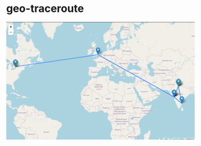# geo-traceroute


![image](https://raw.githubusercontent.com/gromaxbro/geo-traceroute/refs/heads/main/Screenshot%202025-02-09%20165757.png)
